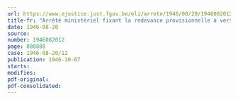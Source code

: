 ```yaml
---
url: https://www.ejustice.just.fgov.be/eli/arrete/1946/08/20/1946082012/justel
title-fr: "Arrêté ministériel fixant la redevance provisionnelle à verser au Conseil professionnel du Commerce de gros en Papier en liquidation, à partir du 1er juillet 1946"
date: 1946-08-20
source:
number: 1946082012
page: 888888
case: 1946-08-20/12
publication: 1946-10-07
starts:
modifies:
pdf-original:
pdf-consolidated:
---
```


